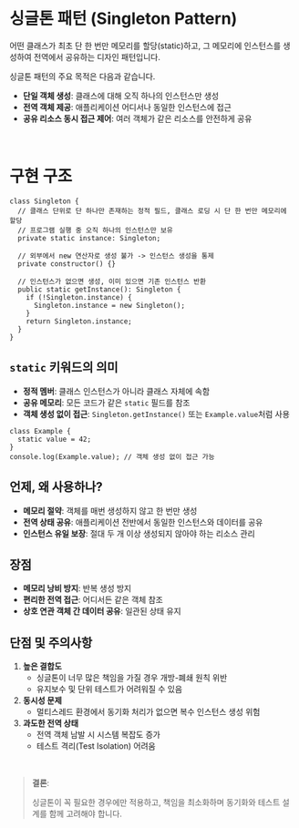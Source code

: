 # 싱글톤 패턴 (Singleton Pattern)

어떤 클래스가 최초 단 한 번만 메모리를 할당(static)하고, 그 메모리에 인스턴스를 생성하여 전역에서 공유하는 디자인 패턴입니다.

싱글톤 패턴의 주요 목적은 다음과 같습니다.

- **단일 객체 생성**: 클래스에 대해 오직 하나의 인스턴스만 생성
- **전역 객체 제공**: 애플리케이션 어디서나 동일한 인스턴스에 접근
- **공유 리소스 동시 접근 제어**: 여러 객체가 같은 리소스를 안전하게 공유

<br/>

# 구현 구조

```tsx
class Singleton {
  // 클래스 단위로 단 하나만 존재하는 정적 필드, 클래스 로딩 시 단 한 번만 메모리에 할당
  // 프로그램 실행 중 오직 하나의 인스턴스만 보유
  private static instance: Singleton;

  // 외부에서 new 연산자로 생성 불가 -> 인스턴스 생성을 통제
  private constructor() {}

  // 인스턴스가 없으면 생성, 이미 있으면 기존 인스턴스 반환
  public static getInstance(): Singleton {
    if (!Singleton.instance) {
      Singleton.instance = new Singleton();
    }
    return Singleton.instance;
  }
}
```

## `static` 키워드의 의미

- **정적 멤버**: 클래스 인스턴스가 아니라 클래스 자체에 속함
- **공유 메모리**: 모든 코드가 같은 `static` 필드를 참조
- **객체 생성 없이 접근**: `Singleton.getInstance()` 또는 `Example.value`처럼 사용

```tsx
class Example {
  static value = 42;
}
console.log(Example.value); // 객체 생성 없이 접근 가능
```

## 언제, 왜 사용하나?

- **메모리 절약**: 객체를 매번 생성하지 않고 한 번만 생성
- **전역 상태 공유**: 애플리케이션 전반에서 동일한 인스턴스와 데이터를 공유
- **인스턴스 유일 보장**: 절대 두 개 이상 생성되지 않아야 하는 리소스 관리

## 장점

- **메모리 낭비 방지**: 반복 생성 방지
- **편리한 전역 접근**: 어디서든 같은 객체 참조
- **상호 연관 객체 간 데이터 공유**: 일관된 상태 유지

## 단점 및 주의사항

1. **높은 결합도**
   - 싱글톤이 너무 많은 책임을 가질 경우 개방-폐쇄 원칙 위반
   - 유지보수 및 단위 테스트가 어려워질 수 있음
2. **동시성 문제**
   - 멀티스레드 환경에서 동기화 처리가 없으면 복수 인스턴스 생성 위험
3. **과도한 전역 상태**
   - 전역 객체 남발 시 시스템 복잡도 증가
   - 테스트 격리(Test Isolation) 어려움

<br/>

> **결론**:
>
> 싱글톤이 꼭 필요한 경우에만 적용하고, 책임을 최소화하며 동기화와 테스트 설계를 함께 고려해야 합니다.
